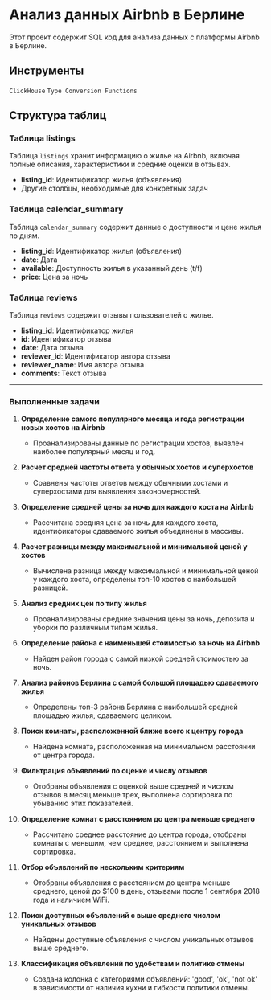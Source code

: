# Анализ данных Airbnb в Берлине

Этот проект содержит SQL код для анализа данных с платформы Airbnb в Берлине. 

## Инструменты

`ClickHouse`
`Type Conversion Functions` 

## Структура таблиц

### Таблица listings

Таблица `listings` хранит информацию о жилье на Airbnb, включая полные описания, характеристики и средние оценки в отзывах.

- **listing_id**: Идентификатор жилья (объявления)
- Другие столбцы, необходимые для конкретных задач

### Таблица calendar_summary

Таблица `calendar_summary` содержит данные о доступности и цене жилья по дням.

- **listing_id**: Идентификатор жилья (объявления)
- **date**: Дата
- **available**: Доступность жилья в указанный день (t/f)
- **price**: Цена за ночь

### Таблица reviews

Таблица `reviews` содержит отзывы пользователей о жилье.

- **listing_id**: Идентификатор жилья
- **id**: Идентификатор отзыва
- **date**: Дата отзыва
- **reviewer_id**: Идентификатор автора отзыва
- **reviewer_name**: Имя автора отзыва
- **comments**: Текст отзыва

---

### Выполненные задачи

1. **Определение самого популярного месяца и года регистрации новых хостов на Airbnb**  
   - Проанализированы данные по регистрации хостов, выявлен наиболее популярный месяц и год.

2. **Расчет средней частоты ответа у обычных хостов и суперхостов**  
   - Сравнены частоты ответов между обычными хостами и суперхостами для выявления закономерностей.

3. **Определение средней цены за ночь для каждого хоста на Airbnb**  
   - Рассчитана средняя цена за ночь для каждого хоста, идентификаторы сдаваемого жилья объединены в массивы.

4. **Расчет разницы между максимальной и минимальной ценой у хостов**  
   - Вычислена разница между максимальной и минимальной ценой у каждого хоста, определены топ-10 хостов с наибольшей разницей.

5. **Анализ средних цен по типу жилья**  
   - Проанализированы средние значения цены за ночь, депозита и уборки по различным типам жилья.

6. **Определение района с наименьшей стоимостью за ночь на Airbnb**  
   - Найден район города с самой низкой средней стоимостью за ночь.

7. **Анализ районов Берлина с самой большой площадью сдаваемого жилья**  
   - Определены топ-3 района Берлина с наибольшей средней площадью жилья, сдаваемого целиком.

8. **Поиск комнаты, расположенной ближе всего к центру города**  
   - Найдена комната, расположенная на минимальном расстоянии от центра города.

9. **Фильтрация объявлений по оценке и числу отзывов**  
   - Отобраны объявления с оценкой выше средней и числом отзывов в месяц меньше трех, выполнена сортировка по убыванию этих показателей.

10. **Определение комнат с расстоянием до центра меньше среднего**  
    - Рассчитано среднее расстояние до центра города, отобраны комнаты с меньшим, чем среднее, расстоянием и выполнена сортировка.

11. **Отбор объявлений по нескольким критериям**  
    - Отобраны объявления с расстоянием до центра меньше среднего, ценой до $100 в день, отзывами после 1 сентября 2018 года и наличием WiFi.

12. **Поиск доступных объявлений с выше среднего числом уникальных отзывов**  
    - Найдены доступные объявления с числом уникальных отзывов выше среднего.

13. **Классификация объявлений по удобствам и политике отмены**  
    - Создана колонка с категориями объявлений: 'good', 'ok', 'not ok' в зависимости от наличия кухни и гибкости политики отмены.

